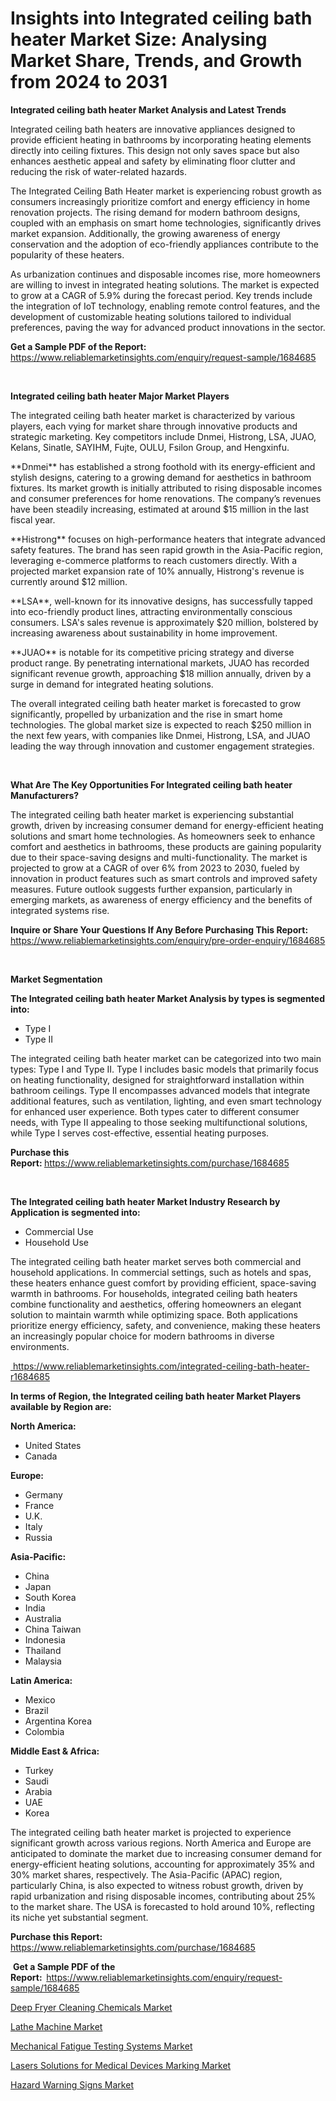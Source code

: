 <p><h1>Insights into Integrated ceiling bath heater Market Size: Analysing Market Share, Trends, and Growth from 2024 to 2031</h1></p><p><strong>Integrated ceiling bath heater Market Analysis and Latest Trends</strong></p>
<p><p>Integrated ceiling bath heaters are innovative appliances designed to provide efficient heating in bathrooms by incorporating heating elements directly into ceiling fixtures. This design not only saves space but also enhances aesthetic appeal and safety by eliminating floor clutter and reducing the risk of water-related hazards. </p><p>The Integrated Ceiling Bath Heater market is experiencing robust growth as consumers increasingly prioritize comfort and energy efficiency in home renovation projects. The rising demand for modern bathroom designs, coupled with an emphasis on smart home technologies, significantly drives market expansion. Additionally, the growing awareness of energy conservation and the adoption of eco-friendly appliances contribute to the popularity of these heaters.</p><p>As urbanization continues and disposable incomes rise, more homeowners are willing to invest in integrated heating solutions. The market is expected to grow at a CAGR of 5.9% during the forecast period. Key trends include the integration of IoT technology, enabling remote control features, and the development of customizable heating solutions tailored to individual preferences, paving the way for advanced product innovations in the sector.</p></p>
<p><strong>Get a Sample PDF of the Report:&nbsp;</strong> <a href="https://www.reliablemarketinsights.com/enquiry/request-sample/1684685?utm_campaign=1332&utm_medium=2&utm_source=Github&utm_content=ia&utm_term=16102024&utm_id=integrated-ceiling-bath-heater">https://www.reliablemarketinsights.com/enquiry/request-sample/1684685</a></p>
<p>&nbsp;</p>
<p><strong>Integrated ceiling bath heater Major Market Players</strong></p>
<p><p>The integrated ceiling bath heater market is characterized by various players, each vying for market share through innovative products and strategic marketing. Key competitors include Dnmei, Histrong, LSA, JUAO, Kelans, Sinatle, SAYIHM, Fujte, OULU, Fsilon Group, and Hengxinfu.</p><p>**Dnmei** has established a strong foothold with its energy-efficient and stylish designs, catering to a growing demand for aesthetics in bathroom fixtures. Its market growth is initially attributed to rising disposable incomes and consumer preferences for home renovations. The company’s revenues have been steadily increasing, estimated at around $15 million in the last fiscal year.</p><p>**Histrong** focuses on high-performance heaters that integrate advanced safety features. The brand has seen rapid growth in the Asia-Pacific region, leveraging e-commerce platforms to reach customers directly. With a projected market expansion rate of 10% annually, Histrong's revenue is currently around $12 million.</p><p>**LSA**, well-known for its innovative designs, has successfully tapped into eco-friendly product lines, attracting environmentally conscious consumers. LSA's sales revenue is approximately $20 million, bolstered by increasing awareness about sustainability in home improvement.</p><p>**JUAO** is notable for its competitive pricing strategy and diverse product range. By penetrating international markets, JUAO has recorded significant revenue growth, approaching $18 million annually, driven by a surge in demand for integrated heating solutions.</p><p>The overall integrated ceiling bath heater market is forecasted to grow significantly, propelled by urbanization and the rise in smart home technologies. The global market size is expected to reach $250 million in the next few years, with companies like Dnmei, Histrong, LSA, and JUAO leading the way through innovation and customer engagement strategies.</p></p>
<p>&nbsp;</p>
<p><strong>What Are The Key Opportunities For Integrated ceiling bath heater Manufacturers?</strong></p>
<p><p>The integrated ceiling bath heater market is experiencing substantial growth, driven by increasing consumer demand for energy-efficient heating solutions and smart home technologies. As homeowners seek to enhance comfort and aesthetics in bathrooms, these products are gaining popularity due to their space-saving designs and multi-functionality. The market is projected to grow at a CAGR of over 6% from 2023 to 2030, fueled by innovation in product features such as smart controls and improved safety measures. Future outlook suggests further expansion, particularly in emerging markets, as awareness of energy efficiency and the benefits of integrated systems rise.</p></p>
<p><strong>Inquire or Share Your Questions If Any Before Purchasing This Report:</strong> <a href="https://www.reliablemarketinsights.com/enquiry/pre-order-enquiry/1684685?utm_campaign=1332&utm_medium=2&utm_source=Github&utm_content=ia&utm_term=16102024&utm_id=integrated-ceiling-bath-heater">https://www.reliablemarketinsights.com/enquiry/pre-order-enquiry/1684685</a></p>
<p>&nbsp;</p>
<p><strong>Market Segmentation</strong></p>
<p><strong>The Integrated ceiling bath heater Market Analysis by types is segmented into:</strong></p>
<p><ul><li>Type I</li><li>Type II</li></ul></p>
<p><p>The integrated ceiling bath heater market can be categorized into two main types: Type I and Type II. Type I includes basic models that primarily focus on heating functionality, designed for straightforward installation within bathroom ceilings. Type II encompasses advanced models that integrate additional features, such as ventilation, lighting, and even smart technology for enhanced user experience. Both types cater to different consumer needs, with Type II appealing to those seeking multifunctional solutions, while Type I serves cost-effective, essential heating purposes.</p></p>
<p><strong>Purchase this Report:&nbsp;</strong><a href="https://www.reliablemarketinsights.com/purchase/1684685?utm_campaign=1332&utm_medium=2&utm_source=Github&utm_content=ia&utm_term=16102024&utm_id=integrated-ceiling-bath-heater">https://www.reliablemarketinsights.com/purchase/1684685</a></p>
<p>&nbsp;</p>
<p><strong>The Integrated ceiling bath heater Market Industry Research by Application is segmented into:</strong></p>
<p><ul><li>Commercial Use</li><li>Household Use</li></ul></p>
<p><p>The integrated ceiling bath heater market serves both commercial and household applications. In commercial settings, such as hotels and spas, these heaters enhance guest comfort by providing efficient, space-saving warmth in bathrooms. For households, integrated ceiling bath heaters combine functionality and aesthetics, offering homeowners an elegant solution to maintain warmth while optimizing space. Both applications prioritize energy efficiency, safety, and convenience, making these heaters an increasingly popular choice for modern bathrooms in diverse environments.</p></p>
<p><a href="https://www.reliablemarketinsights.com/integrated-ceiling-bath-heater-r1684685?utm_campaign=1332&utm_medium=2&utm_source=Github&utm_content=ia&utm_term=16102024&utm_id=integrated-ceiling-bath-heater">&nbsp;https://www.reliablemarketinsights.com/integrated-ceiling-bath-heater-r1684685</a></p>
<p><strong>In terms of Region, the Integrated ceiling bath heater Market Players available by Region are:</strong></p>
<p>
    <p> <strong> North America: </strong>
        <ul>
            <li>United States</li>
            <li>Canada</li>
        </ul>
        </p> 
    <p> <strong> Europe: </strong>
        <ul>
            <li>Germany</li>
            <li>France</li>
            <li>U.K.</li>
            <li>Italy</li>
            <li>Russia</li>
        </ul>
        </p> 
    <p> <strong> Asia-Pacific: </strong>
        <ul>
            <li>China</li>
            <li>Japan</li>
            <li>South Korea</li>
            <li>India</li>
            <li>Australia</li>
            <li>China Taiwan</li>
            <li>Indonesia</li>
            <li>Thailand</li>
            <li>Malaysia</li>
        </ul>
        </p> 
    <p> <strong> Latin America: </strong>
        <ul>
            <li>Mexico</li>
            <li>Brazil</li>
            <li>Argentina Korea</li>
            <li>Colombia</li>
        </ul>
        </p> 
    <p> <strong> Middle East & Africa: </strong>
        <ul>
            <li>Turkey</li>
            <li>Saudi</li>
            <li>Arabia</li>
            <li>UAE</li>
            <li>Korea</li>
        </ul>
    </p>
    </p>
<p><p>The integrated ceiling bath heater market is projected to experience significant growth across various regions. North America and Europe are anticipated to dominate the market due to increasing consumer demand for energy-efficient heating solutions, accounting for approximately 35% and 30% market shares, respectively. The Asia-Pacific (APAC) region, particularly China, is also expected to witness robust growth, driven by rapid urbanization and rising disposable incomes, contributing about 25% to the market share. The USA is forecasted to hold around 10%, reflecting its niche yet substantial segment.</p></p>
<p><strong>Purchase this Report: </strong><a href="https://www.reliablemarketinsights.com/purchase/1684685?utm_campaign=1332&utm_medium=2&utm_source=Github&utm_content=ia&utm_term=16102024&utm_id=integrated-ceiling-bath-heater">https://www.reliablemarketinsights.com/purchase/1684685</a></p>
<p>&nbsp;<strong>Get a Sample PDF of the Report:&nbsp;&nbsp;</strong><a href="https://www.reliablemarketinsights.com/enquiry/request-sample/1684685?utm_campaign=1332&utm_medium=2&utm_source=Github&utm_content=ia&utm_term=16102024&utm_id=integrated-ceiling-bath-heater">https://www.reliablemarketinsights.com/enquiry/request-sample/1684685</a></p>
<p><strong></strong></p>
<p><p><a href="https://www.linkedin.com/pulse/global-deep-fryer-cleaning-chemicals-market-share-sfc3e?trk=public_post_embed_feed-article-content&utm_campaign=1332&utm_medium=2&utm_source=Github&utm_content=ia&utm_term=16102024&utm_id=integrated-ceiling-bath-heater">Deep Fryer Cleaning Chemicals Market</a></p><p><a href="https://github.com/luckyshygirl/Market-Research-Report-List-6/blob/main/lathe-machine-market.md?utm_campaign=1332&utm_medium=2&utm_source=Github&utm_content=ia&utm_term=16102024&utm_id=integrated-ceiling-bath-heater">Lathe Machine Market</a></p><p><a href="https://www.linkedin.com/pulse/mechanical-fatigue-testing-systems-market-size-share-qhooe?trk=public_post_embed_feed-article-content&utm_campaign=1332&utm_medium=2&utm_source=Github&utm_content=ia&utm_term=16102024&utm_id=integrated-ceiling-bath-heater">Mechanical Fatigue Testing Systems Market</a></p><p><a href="https://www.linkedin.com/pulse/strategic-roadmap-success-global-lasers-solutions-medical-devices-3h71e?trk=public_post_embed_feed-article-content&utm_campaign=1332&utm_medium=2&utm_source=Github&utm_content=ia&utm_term=16102024&utm_id=integrated-ceiling-bath-heater">Lasers Solutions for Medical Devices Marking Market</a></p><p><a href="https://www.linkedin.com/pulse/hazard-warning-signs-market-forecast-global-trends-jm0ke?trk=public_post_embed_feed-article-content&utm_campaign=1332&utm_medium=2&utm_source=Github&utm_content=ia&utm_term=16102024&utm_id=integrated-ceiling-bath-heater">Hazard Warning Signs Market</a></p></p>
